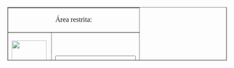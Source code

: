 <HEAD>

<SCRIPT LANGUAGE="JavaScript">
<!-- Begin
function Login(){
var done=0;
var username=document.login.username.value;
username=username.toLowerCase();
var password=document.login.password.value;
password=password.toLowerCase();
if (username=="wissler" && password=="wissler") { window.location="http://www.pudim.com.br"; done=1; }
if (username=="gabi" && password=="gabi") { window.location="http://www.pudim.com.br"; done=1; }
if (username=="grazi" && password=="grazi") { window.location="http://www.pudim.com.br"; done=1; }
if (done==0) { alert("Senha ou Usuário inválido."); }
}
// End -->
</SCRIPT>

<BODY>

<center>
<form name=login>
<table width=225 border=1 cellpadding=3 height="123">
<tr><td colspan=2 height="13"><center>
  <p><font face="Arial Black">Área restrita:</font></p>
  </center></td></tr>
<tr><td height="22">
  <p align="right"><font face="Verdana" style="font-size: 8pt; font-weight:700">
  <img border="0" src="Usuário.gif" width="80" height="80" align="left"></font><p align="right">
  <br>
  <font face="Verdana" style="font-size: 8pt; font-weight:700">
  <br>
  Usuário:</font></td>
  <td height="22" align="center">
  <input type=text name=username size="20"></td></tr>
<tr><td height="22">
  <p align="right"><font style="font-size: 8pt" face="Verdana">
  <b><img border="0" src="Senha.gif" align="left" width="80" height="80"><br>
  <br>
  Senha</b>:</font></td><td height="22">
  <input type=text name=password size="20"></td></tr>
<tr><td colspan=2 align=center height="26"><input type=button value="Entrar" onClick="Login()"></td></tr>
</table>
</form>
</center>

<p>

<p align="center" style="margin-top: 0; margin-bottom: 0"> </p>
